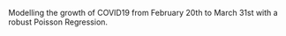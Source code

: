 Modelling the growth of COVID19 from February 20th to March 31st with a robust Poisson Regression. 
